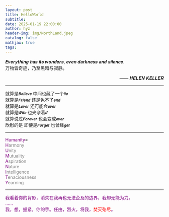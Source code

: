 ```yaml
---
layout: post
title: HelloWorld
subtitle: 
date: 2025-01-19 22:00:00
author: hyz
header-img: img/NorthLand.jpeg
catalog: false
mathjax: true
tags:
---
```


𝑬𝒗𝒆𝒓𝒚𝒕𝒉𝒊𝒏𝒈 𝒉𝒂𝒔 𝒊𝒕𝒔 𝒘𝒐𝒏𝒅𝒆𝒓𝒔, 𝒆𝒗𝒆𝒏 𝒅𝒂𝒓𝒌𝒏𝒆𝒔𝒔 𝒂𝒏𝒅 𝒔𝒊𝒍𝒆𝒏𝒄𝒆.<br>
万物皆奇迹，乃至黑暗与寂静。
<div style="text-align: right;">—— 𝑯𝑬𝑳𝑬𝑵 𝑲𝑬𝑳𝑳𝑬𝑹</div>

---

就算是`𝑩𝒆𝒍𝒊𝒆𝒗𝒆` 中间也藏了一个`𝒍𝒊𝒆`<br>
就算是`𝑭𝒓𝒊𝒆𝒏𝒅` 还是免不了`𝒆𝒏𝒅`<br>
就算是`𝑳𝒐𝒗𝒆𝒓` 还可能会`𝒐𝒗𝒆𝒓`<br>
就算是`𝑾𝒊𝒇𝒆` 也夹杂着`𝒊𝒇`<br>
就算说过`𝑭𝒐𝒓𝒆𝒗𝒆𝒓` 也会变成`𝒆𝒗𝒆𝒓`<br>
欣慰的是 即便是`𝑭𝒐𝒓𝒈𝒆𝒕` 也曾经`𝒈𝒆𝒕`<br>

---

<span style="color:purple;">Humanity</span>=
<br><font color="purple">H</font><span style="color:grey;">armony</span>
<br><font color="purple">U</font><span style="color:grey;">nity</span>
<br><font color="purple">M</font><span style="color:grey;">utuality</span>
<br><font color="purple">A</font><span style="color:grey;">spiration</span>
<br><font color="purple">N</font><span style="color:grey;">ature</span>
<br><font color="purple">I</font><span style="color:grey;">ntelligence</span>
<br><font color="purple">T</font><span style="color:grey;">enaciousness</span>
<br><font color="purple">Y</font><span style="color:grey;">earning</span>

---

<span style="color:purple;">我看着你的背影，消失在我再也无法企及的边界，我却无能为力。</span>
<br><span style="color:purple;">......</span>
<br><font color = purple>我，想，握紧，你的手。任由，烈火，将我，<font color="red">焚灭殆尽</font><span style="color:purple;">。</span></font>

